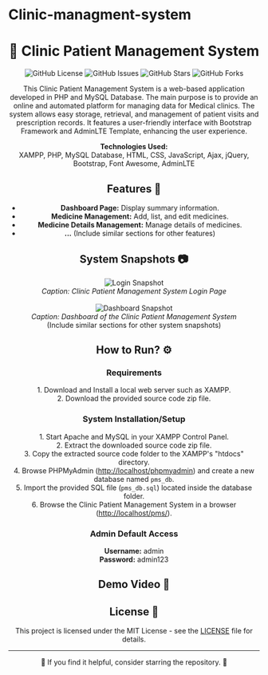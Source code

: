 # Clinic-managment-system

<!-- Project Title -->
<h1 align="center">🏥 Clinic Patient Management System</h1>

<!-- Badges -->
<p align="center">
  <img alt="GitHub License" src="https://img.shields.io/badge/license-MIT-blue.svg">
  <img alt="GitHub Issues" src="https://img.shields.io/github/issues/your-username/clinic-patient-management-system.svg">
  <img alt="GitHub Stars" src="https://img.shields.io/github/stars/your-username/clinic-patient-management-system.svg">
  <img alt="GitHub Forks" src="https://img.shields.io/github/forks/your-username/clinic-patient-management-system.svg">
</p>

<!-- Project Description -->
<p align="center">
  This Clinic Patient Management System is a web-based application developed in PHP and MySQL Database. The main purpose is to provide an online and automated platform for managing data for Medical clinics. The system allows easy storage, retrieval, and management of patient visits and prescription records. It features a user-friendly interface with Bootstrap Framework and AdminLTE Template, enhancing the user experience.
</p>

<!-- Technologies Used -->
<p align="center">
  <b>Technologies Used:</b><br>
  XAMPP, PHP, MySQL Database, HTML, CSS, JavaScript, Ajax, jQuery, Bootstrap, Font Awesome, AdminLTE
</p>

<!-- Features -->
<h2 align="center">Features 🚀</h2>

<!-- Feature List -->
<ul align="center">
  <li><strong>Dashboard Page:</strong> Display summary information.</li>
  <li><strong>Medicine Management:</strong> Add, list, and edit medicines.</li>
  <li><strong>Medicine Details Management:</strong> Manage details of medicines.</li>
  <li><strong>...</strong> (Include similar sections for other features)</li>
</ul>

<!-- System Snapshots -->
<h2 align="center">System Snapshots 📷</h2>

<!-- Snapshot Images -->
<p align="center">
  <img alt="Login Snapshot" src="/screenshots/login.png"><br>
  <em>Caption: Clinic Patient Management System Login Page</em><br><br>
  <img alt="Dashboard Snapshot" src="/screenshots/dashboard.png"><br>
  <em>Caption: Dashboard of the Clinic Patient Management System</em><br>
  (Include similar sections for other system snapshots)
</p>

<!-- How to Run? -->
<h2 align="center">How to Run? ⚙️</h2>

<!-- Requirements -->
<h3 align="center">Requirements</h3>
<p align="center">1. Download and Install a local web server such as XAMPP.<br>2. Download the provided source code zip file.</p>

<!-- System Installation/Setup -->
<h3 align="center">System Installation/Setup</h3>
<p align="center">
  1. Start Apache and MySQL in your XAMPP Control Panel.<br>
  2. Extract the downloaded source code zip file.<br>
  3. Copy the extracted source code folder to the XAMPP's "htdocs" directory.<br>
  4. Browse PHPMyAdmin (<a href="http://localhost/phpmyadmin">http://localhost/phpmyadmin</a>) and create a new database named <code>pms_db</code>.<br>
  5. Import the provided SQL file (<code>pms_db.sql</code>) located inside the database folder.<br>
  6. Browse the Clinic Patient Management System in a browser (<a href="http://localhost/pms/">http://localhost/pms/</a>).<br>
</p>

<!-- Admin Default Access -->
<h3 align="center">Admin Default Access</h3>
<p align="center"><strong>Username:</strong> admin<br><strong>Password:</strong> admin123</p>

<!-- Demo Video -->
<h2 align="center">Demo Video 🎥</h2>

<!-- License -->
<h2 align="center">License 📄</h2>
<p align="center">This project is licensed under the MIT License - see the <a href="LICENSE">LICENSE</a> file for details.</p>

---

<p align="center">🌟 If you find it helpful, consider starring the repository. 🌟</p>
